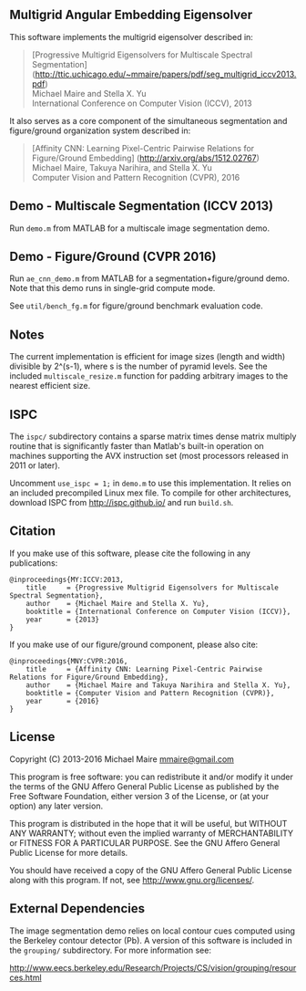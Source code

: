 Multigrid Angular Embedding Eigensolver
---------------------------------------

This software implements the multigrid eigensolver described in:

> [Progressive Multigrid Eigensolvers for Multiscale Spectral Segmentation]
> (http://ttic.uchicago.edu/~mmaire/papers/pdf/seg_multigrid_iccv2013.pdf)  
> Michael Maire and Stella X. Yu  
> International Conference on Computer Vision (ICCV), 2013  

It also serves as a core component of the simultaneous segmentation and
figure/ground organization system described in:

> [Affinity CNN: Learning Pixel-Centric Pairwise Relations for Figure/Ground Embedding]
> (http://arxiv.org/abs/1512.02767)  
> Michael Maire, Takuya Narihira, and Stella X. Yu  
> Computer Vision and Pattern Recognition (CVPR), 2016  

Demo - Multiscale Segmentation (ICCV 2013)
------------------------------------------

Run `demo.m` from MATLAB for a multiscale image segmentation demo.

Demo - Figure/Ground (CVPR 2016)
--------------------------------

Run `ae_cnn_demo.m` from MATLAB for a segmentation+figure/ground demo.  
Note that this demo runs in single-grid compute mode.

See `util/bench_fg.m` for figure/ground benchmark evaluation code.

Notes
-----

The current implementation is efficient for image sizes (length and width)
divisible by 2^(s-1), where s is the number of pyramid levels.  See the
included `multiscale_resize.m` function for padding arbitrary images to the
nearest efficient size.

ISPC
----

The `ispc/` subdirectory contains a sparse matrix times dense matrix multiply
routine that is significantly faster than Matlab's built-in operation on
machines supporting the AVX instruction set (most processors released in
2011 or later).

Uncomment `use_ispc = 1;` in `demo.m` to use this implementation.  It relies
on an included precompiled Linux mex file.  To compile for other architectures,
download ISPC from <http://ispc.github.io/> and run `build.sh`.

Citation
--------

If you make use of this software, please cite the following in any publications:

    @inproceedings{MY:ICCV:2013,
        title     = {Progressive Multigrid Eigensolvers for Multiscale Spectral Segmentation},
        author    = {Michael Maire and Stella X. Yu},
        booktitle = {International Conference on Computer Vision (ICCV)},
        year      = {2013}
    }

If you make use of our figure/ground component, please also cite:

    @inproceedings{MNY:CVPR:2016,
        title     = {Affinity CNN: Learning Pixel-Centric Pairwise Relations for Figure/Ground Embedding},
        author    = {Michael Maire and Takuya Narihira and Stella X. Yu},
        booktitle = {Computer Vision and Pattern Recognition (CVPR)},
        year      = {2016}
    }

License
-------

Copyright (C) 2013-2016 Michael Maire <mmaire@gmail.com>

This program is free software: you can redistribute it and/or modify
it under the terms of the GNU Affero General Public License as published by
the Free Software Foundation, either version 3 of the License, or
(at your option) any later version.

This program is distributed in the hope that it will be useful,
but WITHOUT ANY WARRANTY; without even the implied warranty of
MERCHANTABILITY or FITNESS FOR A PARTICULAR PURPOSE.  See the
GNU Affero General Public License for more details.

You should have received a copy of the GNU Affero General Public License
along with this program.  If not, see <http://www.gnu.org/licenses/>.

External Dependencies
---------------------

The image segmentation demo relies on local contour cues computed using the
Berkeley contour detector (Pb).  A version of this software is included in the
`grouping/` subdirectory.  For more information see:

http://www.eecs.berkeley.edu/Research/Projects/CS/vision/grouping/resources.html

